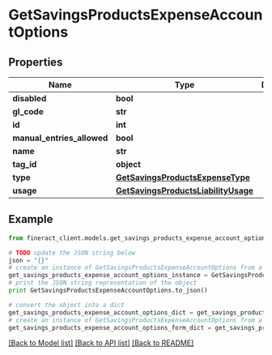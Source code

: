 # GetSavingsProductsExpenseAccountOptions


## Properties

Name | Type | Description | Notes
------------ | ------------- | ------------- | -------------
**disabled** | **bool** |  | [optional] 
**gl_code** | **str** |  | [optional] 
**id** | **int** |  | [optional] 
**manual_entries_allowed** | **bool** |  | [optional] 
**name** | **str** |  | [optional] 
**tag_id** | **object** |  | [optional] 
**type** | [**GetSavingsProductsExpenseType**](GetSavingsProductsExpenseType.md) |  | [optional] 
**usage** | [**GetSavingsProductsLiabilityUsage**](GetSavingsProductsLiabilityUsage.md) |  | [optional] 

## Example

```python
from fineract_client.models.get_savings_products_expense_account_options import GetSavingsProductsExpenseAccountOptions

# TODO update the JSON string below
json = "{}"
# create an instance of GetSavingsProductsExpenseAccountOptions from a JSON string
get_savings_products_expense_account_options_instance = GetSavingsProductsExpenseAccountOptions.from_json(json)
# print the JSON string representation of the object
print GetSavingsProductsExpenseAccountOptions.to_json()

# convert the object into a dict
get_savings_products_expense_account_options_dict = get_savings_products_expense_account_options_instance.to_dict()
# create an instance of GetSavingsProductsExpenseAccountOptions from a dict
get_savings_products_expense_account_options_form_dict = get_savings_products_expense_account_options.from_dict(get_savings_products_expense_account_options_dict)
```
[[Back to Model list]](../README.md#documentation-for-models) [[Back to API list]](../README.md#documentation-for-api-endpoints) [[Back to README]](../README.md)


